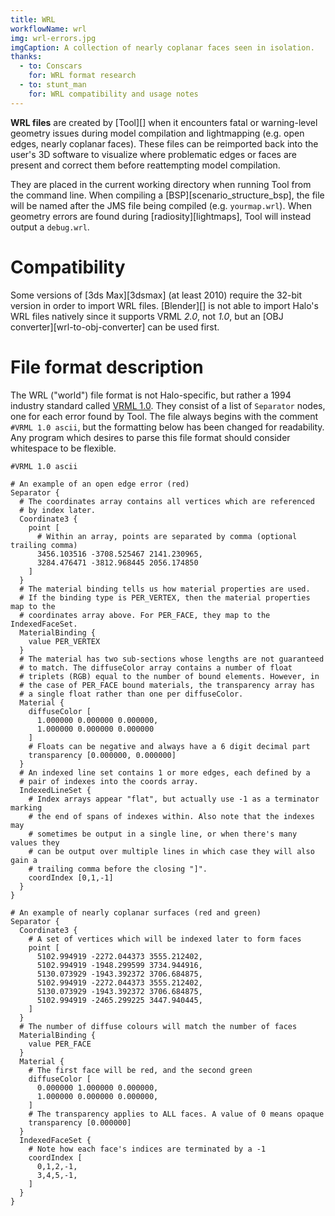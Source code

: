```yaml
---
title: WRL
workflowName: wrl
img: wrl-errors.jpg
imgCaption: A collection of nearly coplanar faces seen in isolation.
thanks:
  - to: Conscars
    for: WRL format research
  - to: stunt_man
    for: WRL compatibility and usage notes
---
```

**WRL files** are created by [Tool][] when it encounters fatal or warning-level geometry issues during model compilation and lightmapping (e.g. open edges, nearly coplanar faces). These files can be reimported back into the user's 3D software to visualize where problematic edges or faces are present and correct them before reattempting model compilation.

They are placed in the current working directory when running Tool from the command line. When compiling a [BSP][scenario_structure_bsp], the file will be named after the JMS file being compiled (e.g. `yourmap.wrl`). When geometry errors are found during [radiosity][lightmaps], Tool will instead output a `debug.wrl`.

# Compatibility
Some versions of [3ds Max][3dsmax] (at least 2010) require the 32-bit version in order to import WRL files. [Blender][] is not able to import Halo's WRL files natively since it supports VRML _2.0_, not _1.0_, but an [OBJ converter][wrl-to-obj-converter] can be used first.

# File format description
The WRL ("world") file format is not Halo-specific, but rather a 1994 industry standard called [VRML 1.0][vrml]. They consist of a list of `Separator` nodes, one for each error found by Tool. The file always begins with the comment `#VRML 1.0 ascii`, but the formatting below has been changed for readability. Any program which desires to parse this file format should consider whitespace to be flexible.

```vrml
#VRML 1.0 ascii

# An example of an open edge error (red)
Separator {
  # The coordinates array contains all vertices which are referenced
  # by index later.
  Coordinate3 {
    point [
      # Within an array, points are separated by comma (optional trailing comma)
      3456.103516 -3708.525467 2141.230965,
      3284.476471 -3812.968445 2056.174850
    ]
  }
  # The material binding tells us how material properties are used.
  # If the binding type is PER_VERTEX, then the material properties map to the
  # coordinates array above. For PER_FACE, they map to the IndexedFaceSet.
  MaterialBinding {
    value PER_VERTEX
  }
  # The material has two sub-sections whose lengths are not guaranteed
  # to match. The diffuseColor array contains a number of float
  # triplets (RGB) equal to the number of bound elements. However, in
  # the case of PER_FACE bound materials, the transparency array has
  # a single float rather than one per diffuseColor.
  Material {
    diffuseColor [
      1.000000 0.000000 0.000000,
      1.000000 0.000000 0.000000
    ]
    # Floats can be negative and always have a 6 digit decimal part
    transparency [0.000000, 0.000000]
  }
  # An indexed line set contains 1 or more edges, each defined by a
  # pair of indexes into the coords array.
  IndexedLineSet {
    # Index arrays appear "flat", but actually use -1 as a terminator marking
    # the end of spans of indexes within. Also note that the indexes may
    # sometimes be output in a single line, or when there's many values they
    # can be output over multiple lines in which case they will also gain a
    # trailing comma before the closing "]".
    coordIndex [0,1,-1]
  }
}

# An example of nearly coplanar surfaces (red and green)
Separator {
  Coordinate3 {
    # A set of vertices which will be indexed later to form faces
    point [
      5102.994919 -2272.044373 3555.212402,
      5102.994919 -1948.299599 3734.944916,
      5130.073929 -1943.392372 3706.684875,
      5102.994919 -2272.044373 3555.212402,
      5130.073929 -1943.392372 3706.684875,
      5102.994919 -2465.299225 3447.940445,
    ]
  }
  # The number of diffuse colours will match the number of faces
  MaterialBinding {
    value PER_FACE
  }
  Material {
    # The first face will be red, and the second green
    diffuseColor [
      0.000000 1.000000 0.000000,
      1.000000 0.000000 0.000000,
    ]
    # The transparency applies to ALL faces. A value of 0 means opaque
    transparency [0.000000]
  }
  IndexedFaceSet {
    # Note how each face's indices are terminated by a -1
    coordIndex [
      0,1,2,-1,
      3,4,5,-1,
    ]
  }
}
```

[vrml]: https://en.wikipedia.org/wiki/VRML
